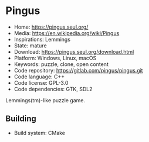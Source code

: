 # Pingus

- Home: https://pingus.seul.org/
- Media: https://en.wikipedia.org/wiki/Pingus
- Inspirations: Lemmings
- State: mature
- Download: https://pingus.seul.org/download.html
- Platform: Windows, Linux, macOS
- Keywords: puzzle, clone, open content
- Code repository: https://gitlab.com/pingus/pingus.git
- Code language: C++
- Code license: GPL-3.0
- Code dependencies: GTK, SDL2

Lemmings(tm)-like puzzle game.

## Building

- Build system: CMake
